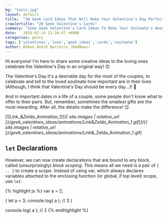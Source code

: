 ```yaml
---
bg: "tools.jpg"
layout: default
title:  "28 Geek Card Ideas That Will Make Your Valentine's Day Perfect!"
crawlertitle: "28 Geek Valentine's Cards"
summary: "Some Geek Valentine's Card Ideas To Make Your Soulmate's Heart Melt!"
date:   2018-02-14 11:26:47 +0000
categories: posts
tags: ['valentines','love','geek ideas','cards','soulmate']
author: Rúben André Barreiro (BadNewz)
---
```

Hi everyone! I'm here to share some creative ideas to the loving ones celebrate the Valentine's Day in an original way! 😊

The Valentine's Day it's a desirable day for the most of the couples, to celebrate and tell to the loved soulmate how important are in their lives (Although, I think that Valentine's Day should be every day...)! 🤔

And in important dates in a life of a couple, some people don't know what to offer to their pairs. But, remember, sometimes the smallest gifts are the most rewarding. After all, the details make the difference! 😉

[![Link_&amp;_Zelda_Animation_1]({{ site.images | relative_url }}/geek_valentines_ideas/animations/Link_&amp;_Zelda_Animation_1.gif)]({{ site.images | relative_url }}/geek_valentines_ideas/animations/Link_&amp;_Zelda_Animation_1.gif)




## `let` Declarations

However, we can now create declarations that are bound to any block, called (unsurprisingly) *block scoping*. This means all we need is a pair of `{ .. }` to create a scope. Instead of using var, which always declares variables attached to the enclosing function (or global, if top level) scope, use `let`:

{% highlight js %}
var a = 2;

{
    let a = 3;
    console.log( a );   // 3
}

console.log( a );       // 2
{% endhighlight %}
